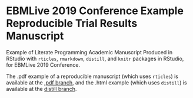 # EBMLive 2019 Conference Example Reproducible Trial Results Manuscript
Example of Literate Programming Academic Manuscript Produced in RStudio with `rticles`, `rmarkdown`, `distill`, and `knitr` packages in RStudio, for EBMLive 2019 Conference.

The .pdf example of a reproducible manuscript (which uses `rticles`) is available at the [.pdf branch](https://github.com/mattyjparkes/EBMLive2019-example-paper/tree/pdf), and the .html example (which uses `distill`) is available at the [distill branch](https://github.com/mattyjparkes/EBMLive2019-example-paper/tree/distill).
